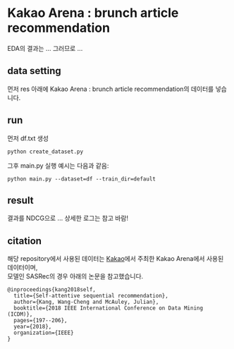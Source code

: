 # Kakao Arena : brunch article recommendation
EDA의 결과는 ... 
그러므로 ... 


## data setting 
먼저 res 아래에 Kakao Arena : brunch article recommendation의 데이터를 넣습니다.  


## run  
먼저 df.txt 생성  
```
python create_dataset.py
```

그후 main.py 실행 예시는 다음과 같음:  
```
python main.py --dataset=df --train_dir=default
```

## result  
결과를 NDCG으로 ...
상세한 로그는 참고 바람!  

## citation
해당 repository에서 사용된 데이터는 [Kakao](https://www.kakaocorp.com)에서 주최한 Kakao Arena에서 사용된 데이터이며,   
모델인 SASRec의 경우 아래의 논문을 참고했습니다.  
```
@inproceedings{kang2018self,
  title={Self-attentive sequential recommendation},
  author={Kang, Wang-Cheng and McAuley, Julian},
  booktitle={2018 IEEE International Conference on Data Mining (ICDM)},
  pages={197--206},
  year={2018},
  organization={IEEE}
}
```
